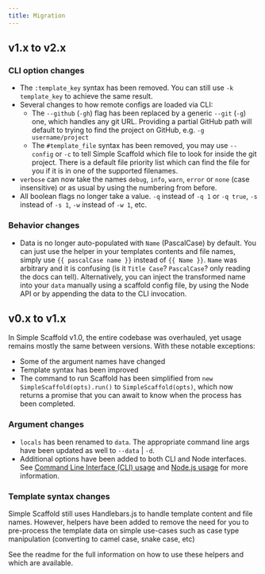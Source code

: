 ```yaml
---
title: Migration
---
```


## v1.x to v2.x

### CLI option changes

- The `:template_key` syntax has been removed. You can still use `-k template_key` to achieve the
  same result.
- Several changes to how remote configs are loaded via CLI:
  - The `--github` (`-gh`) flag has been replaced by a generic `--git` (`-g`) one, which handles any
    git URL. Providing a partial GitHub path will default to trying to find the project on GitHub,
    e.g. `-g username/project`
  - The `#template_file` syntax has been removed, you may use `--config` or `-c` to tell Simple
    Scaffold which file to look for inside the git project. There is a default file priority list
    which can find the file for you if it is in one of the supported filenames.
- `verbose` can now take the names `debug`, `info`, `warn`, `error` or `none` (case insensitive) or
  as usual by using the numbering from before.
- All boolean flags no longer take a value. `-q` instead of `-q 1` or `-q true`, `-s` instead of
  `-s 1`, `-w` instead of `-w 1`, etc.

### Behavior changes

- Data is no longer auto-populated with `Name` (PascalCase) by default. You can just use the helper
  in your templates contents and file names, simply use `{{ pascalCase name }}` instead of
  `{{ Name }}`. `Name` was arbitrary and it is confusing (is it `Title Case`? `PascalCase`? only
  reading the docs can tell). Alternatively, you can inject the transformed name into your `data`
  manually using a scaffold config file, by using the Node API or by appending the data to the CLI
  invocation.

## v0.x to v1.x

In Simple Scaffold v1.0, the entire codebase was overhauled, yet usage remains mostly the same
between versions. With these notable exceptions:

- Some of the argument names have changed
- Template syntax has been improved
- The command to run Scaffold has been simplified from `new SimpleScaffold(opts).run()` to
  `SimpleScaffold(opts)`, which now returns a promise that you can await to know when the process
  has been completed.

### Argument changes

- `locals` has been renamed to `data`. The appropriate command line args have been updated as well
  to `--data` | `-d`.
- Additional options have been added to both CLI and Node interfaces. See
  [Command Line Interface (CLI) usage](https://chenasraf.github.io/simple-scaffold/pages/cli.html)
  and [Node.js usage](https://chenasraf.github.io/simple-scaffold/pages/node.html) for more
  information.

### Template syntax changes

Simple Scaffold still uses Handlebars.js to handle template content and file names. However, helpers
have been added to remove the need for you to pre-process the template data on simple use-cases such
as case type manipulation (converting to camel case, snake case, etc)

See the readme for the full information on how to use these helpers and which are available.
